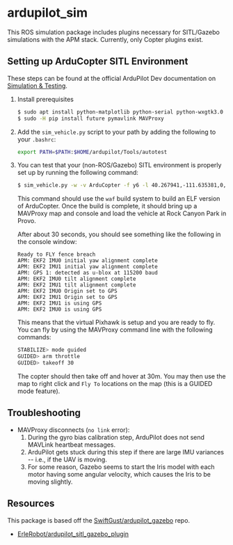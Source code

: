 ardupilot_sim
=============

This ROS simulation package includes plugins necessary for SITL/Gazebo simulations with the APM stack. Currently, only Copter plugins exist.

## Setting up ArduCopter SITL Environment ##

These steps can be found at the official ArduPilot Dev documentation on [Simulation & Testing](http://ardupilot.org/dev/docs/setting-up-sitl-on-linux.html).

1. Install prerequisites

    ```bash
    $ sudo apt install python-matplotlib python-serial python-wxgtk3.0 python-wxtools python-lxml python-scipy python-opencv ccache gawk genromfs python-pip python-pexpect
    $ sudo -H pip install future pymavlink MAVProxy
    ```

1. Add the `sim_vehicle.py` script to your path by adding the following to your `.bashrc`:

    ```bash
    export PATH=$PATH:$HOME/ardupilot/Tools/autotest
    ```

1. You can test that your (non-ROS/Gazebo) SITL environment is properly set up by running the following command:

    ```bash
    $ sim_vehicle.py -w -v ArduCopter -f y6 -l 40.267941,-111.635381,0,0 --map --console
    ```

    This command should use the `waf` build system to build an ELF version of ArduCopter. Once the build is complete, it should bring up a MAVProxy map and console and load the vehicle at Rock Canyon Park in Provo.

    After about 30 seconds, you should see something like the following in the console window:

    ```
    Ready to FLY fence breach
    APM: EKF2 IMU0 initial yaw alignment complete
    APM: EKF2 IMU1 initial yaw alignment complete
    APM: GPS 1: detected as u-blox at 115200 baud
    APM: EKF2 IMU0 tilt alignment complete
    APM: EKF2 IMU1 tilt alignment complete
    APM: EKF2 IMU0 Origin set to GPS
    APM: EKF2 IMU1 Origin set to GPS
    APM: EKF2 IMU1 is using GPS
    APM: EKF2 IMU0 is using GPS
    ```

    This means that the virtual Pixhawk is setup and you are ready to fly. You can fly by using the MAVProxy command line with the following commands:

    ```bash
    STABILIZE> mode guided
    GUIDED> arm throttle
    GUIDED> takeoff 30
    ```

    The copter should then take off and hover at 30m. You may then use the map to right click and `Fly To` locations on the map (this is a GUIDED mode feature).

## Troubleshooting ##

- MAVProxy disconnects (`no link` error):
    1. During the gyro bias calibration step, ArduPilot does not send MAVLink heartbeat messages.
    2. ArduPilot gets stuck during this step if there are large IMU variances -- i.e., if the UAV is moving.
    3. For some reason, Gazebo seems to start the Iris model with each motor having some angular velocity, which causes the Iris to be moving slightly.

## Resources ##

This package is based off the [SwiftGust/ardupilot_gazebo](https://github.com/SwiftGust/ardupilot_gazebo) repo.

- [ErleRobot/ardupilot_sitl_gazebo_plugin](https://github.com/erlerobot/ardupilot_sitl_gazebo_plugin/tree/master/ardupilot_sitl_gazebo_plugin)